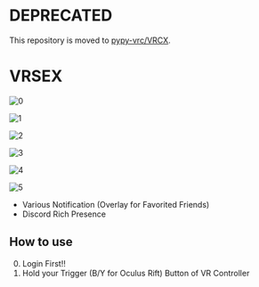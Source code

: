 # DEPRECATED

This repository is moved to [pypy-vrc/VRCX](https://github.com/pypy-vrc/VRCX).

VRSEX
=
![0](https://user-images.githubusercontent.com/25771678/53702961-c3cf6c00-3e4f-11e9-92ce-d26050c93f3c.png)

![1](https://user-images.githubusercontent.com/25771678/53702962-c4680280-3e4f-11e9-8760-46f05913eaee.png)

![2](https://user-images.githubusercontent.com/25771678/53702963-c5009900-3e4f-11e9-87d4-7b3c1992465a.png)

![3](https://user-images.githubusercontent.com/25771678/53702965-c5992f80-3e4f-11e9-88c9-ae4a96d4177d.png)

![4](https://user-images.githubusercontent.com/25771678/53702969-c5992f80-3e4f-11e9-9459-5c5569792dbe.png)

![5](https://user-images.githubusercontent.com/25771678/53702970-c631c600-3e4f-11e9-894b-197d33143222.png)

- Various Notification (Overlay for Favorited Friends)
- Discord Rich Presence

How to use
-
0. Login First!!
0. Hold your Trigger (B/Y for Oculus Rift) Button of VR Controller

